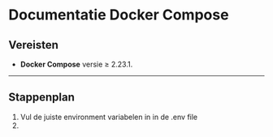 # Documentatie Docker Compose

## Vereisten
- **Docker Compose** versie ≥ 2.23.1.

---

## Stappenplan

1. Vul de juiste environment variabelen in in de .env file
2. 
